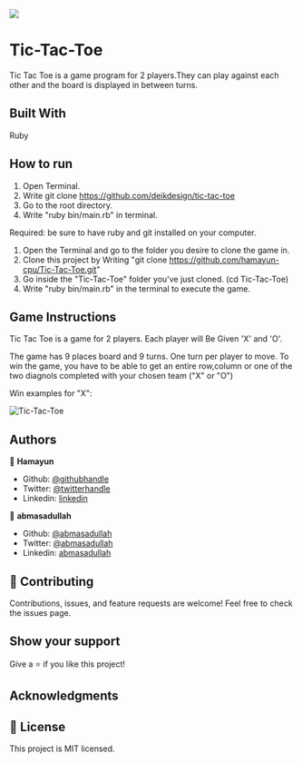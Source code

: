 ![](https://img.shields.io/badge/Microverse-blueviolet)

# Tic-Tac-Toe

Tic Tac Toe is a game program for 2 players.They can play against each other and the board is displayed in between turns.

## Built With

Ruby

## How to run

1. Open Terminal.
2.  Write git clone https://github.com/deikdesign/tic-tac-toe
3. Go to the root directory.
4. Write "ruby bin/main.rb" in terminal.


Required: be sure to have ruby and git installed on your computer.

1. Open the Terminal and go to the folder you desire to clone the game in.
2. Clone this project by Writing "git clone https://github.com/hamayun-cpu/Tic-Tac-Toe.git"
3. Go inside the "Tic-Tac-Toe" folder you've just cloned. (cd Tic-Tac-Toe)
4. Write "ruby bin/main.rb" in the terminal to execute the game.

## Game Instructions

Tic Tac Toe is a game for 2 players.
Each player will Be Given 'X' and 'O'.

The game has 9 places board and 9 turns. One turn per player to move.
To win the game, you have to be able to get an entire row,column or one of the two diagnols completed with your chosen team ("X" or "O")

Win examples for "X":

![Tic-Tac-Toe](https://i.imgur.com/DIBNh8H.png)

## Authors

👤 **Hamayun**

- Github: [@githubhandle](https://github.com/hamayun-cpu)
- Twitter: [@twitterhandle](https://twitter.com/hamayun_waheed?s=09&fbclid=IwAR0rfO9cMDDeCX8LfXf4cCNQDrL4LpJ02Q2csWhcT-VtMQ0Cy9EgTB4Wq8E)
- Linkedin: [linkedin](https://www.linkedin.com/in/hamayun-waheed-3527381b2/)

👤 **abmasadullah**

- Github: [@abmasadullah](https://github.com/abmasadullah)
- Twitter: [@abmasadullah](https://twitter.com/abmasadullah)
- Linkedin: [abmasadullah](https://www.linkedin.com/in/abmasadullah/)

## 🤝 Contributing

Contributions, issues, and feature requests are welcome!
Feel free to check the issues page.

## Show your support

Give a ⭐️ if you like this project!

## Acknowledgments

## 📝 License

This project is MIT licensed.
